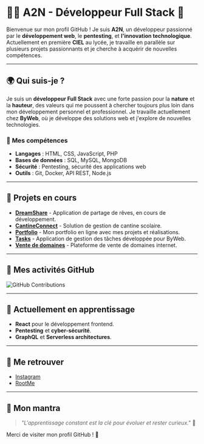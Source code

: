 # 👨‍💻 **A2N - Développeur Full Stack** 🌱

Bienvenue sur mon profil GitHub ! Je suis **A2N**, un développeur passionné par le **développement web**, le **pentesting**, et **l'innovation technologique**. Actuellement en première **CIEL** au lycée, je travaille en parallèle sur plusieurs projets passionnants et je cherche à acquérir de nouvelles compétences.

---

## 🌍 **Qui suis-je ?**

Je suis un **développeur Full Stack** avec une forte passion pour la **nature** et la **hauteur**, des valeurs qui me poussent à chercher toujours plus loin dans mon développement personnel et professionnel. Je travaille actuellement chez **ByWeb**, où je développe des solutions web et j'explore de nouvelles technologies.

### 🎯 **Mes compétences**
- **Langages** : HTML, CSS, JavaScript, PHP
- **Bases de données** : SQL, MySQL, MongoDB
- **Sécurité** : Pentesting, sécurité des applications web
- **Outils** : Git, Docker, API REST, Node.js

---

## 🚀 **Projets en cours**
- [**DreamShare**](https://github.com/albanchb/DreamShareFr) - Application de partage de rêves, en cours de développement.
- [**CantineConnect**](https://github.com/albanchb/CantineConnect) - Solution de gestion de cantine scolaire.
- [**Portfolio**](https://byweb.fr) - Mon portfolio en ligne avec mes projets et réalisations.
- [**Tasks**](https://tasks.byweb.fr) - Application de gestion des tâches développée pour ByWeb.
- [**Vente de domaines**](https://sell.byweb.fr) - Plateforme de vente de domaines internet.

---

## 🏅 **Mes activités GitHub**

![GitHub Contributions](https://github-readme-streak-stats.herokuapp.com/?user=albanchb&theme=tokyonight)

---

## 🌱 **Actuellement en apprentissage**
- **React** pour le développement frontend.
- **Pentesting** et **cyber-sécurité**.
- **GraphQL** et **Serverless architectures**.

---

## 🔗 **Me retrouver**
- [Instagram](https://www.instagram.com/julesbrd_/)
- [RootMe](https://www.root-me.org)

---

## 💬 **Mon mantra**
> _"L'apprentissage constant est la clé pour évoluer et rester curieux."_ 🚀

Merci de visiter mon profil GitHub ! 🎉

